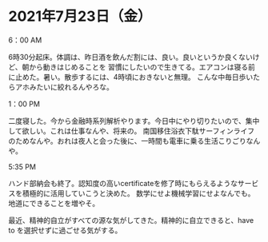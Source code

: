 # 2021年7月23日（金）

6：00 AM

6時30分起床。体調は、昨日酒を飲んだ割には、良い。良いというか良くないけど、朝から動きはじめることを
習慣にしたいので生きてる。エアコンは寝る前に止めた。暑い。散歩するには、4時頃におきないと無理。
こんな中毎日歩いたらアホみたいに絞れるんやろな。

1：00 PM

二度寝した。今から金融時系列解析やります。今日中にやり切りたいので、集中して欲しい。これは仕事なんや、将来の。
南国移住浴衣下駄サーフィンライフのためなんや。おれは夜人と会った後に、一時間も電車に乗る生活こりごりなんや。

5:35 PM

ハンド部納会も終了。認知度の高いcertificateを修了時にもらえるようなサービスを積極的に活用していこうと決めた。
数学にせよ機械学習にせよなんでも。地道にできることを増やそ。


最近、精神的自立がすべての源な気がしてきた。精神的に自立できると、have to を選択せずに過ごせる気がする。
